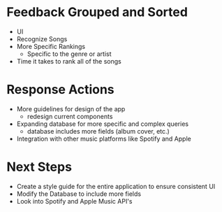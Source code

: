 # Feedback Grouped and Sorted

- UI
- Recognize Songs
- More Specific Rankings
    - Specific to the genre or artist
- Time it takes to rank all of the songs

# Response Actions 
- More guidelines for design of the app
    - redesign current components
- Expanding database for more specific and complex queries
    - database includes more fields (album cover, etc.)
- Integration with other music platforms like Spotify and Apple

# Next Steps
- Create a style guide for the entire application to ensure consistent UI
- Modify the Database to include more fields
- Look into Spotify and Apple Music API's